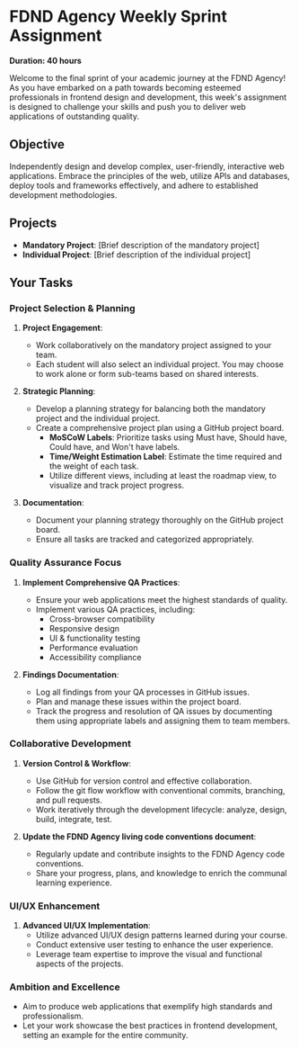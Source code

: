 # FDND Agency Weekly Sprint Assignment

**Duration: 40 hours**

Welcome to the final sprint of your academic journey at the FDND Agency! As you have embarked on a path towards becoming esteemed professionals in frontend design and development, this week's assignment is designed to challenge your skills and push you to deliver web applications of outstanding quality.

## Objective
Independently design and develop complex, user-friendly, interactive web applications. Embrace the principles of the web, utilize APIs and databases, deploy tools and frameworks effectively, and adhere to established development methodologies.

## Projects
- **Mandatory Project**: [Brief description of the mandatory project]
- **Individual Project**: [Brief description of the individual project]

## Your Tasks

### Project Selection & Planning

1. **Project Engagement**:
   - Work collaboratively on the mandatory project assigned to your team.
   - Each student will also select an individual project. You may choose to work alone or form sub-teams based on shared interests.

2. **Strategic Planning**:
   - Develop a planning strategy for balancing both the mandatory project and the individual project.
   - Create a comprehensive project plan using a GitHub project board.
     - **MoSCoW Labels**: Prioritize tasks using Must have, Should have, Could have, and Won't have labels.
     - **Time/Weight Estimation Label**: Estimate the time required and the weight of each task.
     - Utilize different views, including at least the roadmap view, to visualize and track project progress.

3. **Documentation**:
   - Document your planning strategy thoroughly on the GitHub project board.
   - Ensure all tasks are tracked and categorized appropriately.

### Quality Assurance Focus

1. **Implement Comprehensive QA Practices**:
   - Ensure your web applications meet the highest standards of quality.
   - Implement various QA practices, including:
     - Cross-browser compatibility
     - Responsive design
     - UI & functionality testing
     - Performance evaluation
     - Accessibility compliance

2. **Findings Documentation**:
   - Log all findings from your QA processes in GitHub issues.
   - Plan and manage these issues within the project board.
   - Track the progress and resolution of QA issues by documenting them using appropriate labels and assigning them to team members.

### Collaborative Development

1. **Version Control & Workflow**:
   - Use GitHub for version control and effective collaboration.
   - Follow the git flow workflow with conventional commits, branching, and pull requests.
   - Work iteratively through the development lifecycle: analyze, design, build, integrate, test.

2. **Update the FDND Agency living code conventions document**:
   - Regularly update and contribute insights to the FDND Agency code conventions.
   - Share your progress, plans, and knowledge to enrich the communal learning experience.

### UI/UX Enhancement

1. **Advanced UI/UX Implementation**:
   - Utilize advanced UI/UX design patterns learned during your course.
   - Conduct extensive user testing to enhance the user experience.
   - Leverage team expertise to improve the visual and functional aspects of the projects.

### Ambition and Excellence
- Aim to produce web applications that exemplify high standards and professionalism.
- Let your work showcase the best practices in frontend development, setting an example for the entire community.
